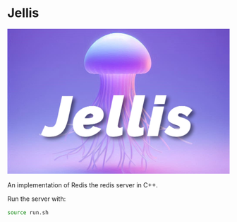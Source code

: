 # Jellis

![Jellis](./assets/logo.png)

An implementation of Redis the redis server in C++.

Run the server with:

```bash
source run.sh
```
